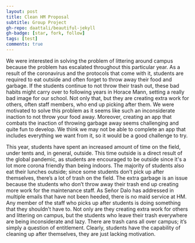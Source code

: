 ```yaml
---
layout: post
title: Clean HM Proposal
subtitle: Group Project
gh-repo: daattali/beautiful-jekyll
gh-badge: [star, fork, follow]
tags: [test]
comments: true
---
```


We were interested in solving the problem of littering around campus because the problem has escalated throughout this particular year. As a result of the coronavirus and the protocols that come with it, students are required to eat outside and often forget to throw away their food and garbage. If the students continue to not throw their trash out, these bad habits might carry over to following years in Horace Mann, setting a really bad image for our school.  Not only that, but they are creating extra work for others, often staff members, who end up picking after them. We were motivated to solve this problem as it seems like such an inconsiderate inaction to not throw your food away. Moreover, creating an app that combats the inaction of throwing garbage away seems challenging and quite fun to develop. We think we may not be able to complete an app that includes everything we want from it, so it would be a good challenge to try.

This year, students have spent an increased amount of time on the field, under tents and, in general, outside. This time outside is a direct result of the global pandemic, as students are encouraged to be outside since it's a lot more corona friendly than being indoors. The majority of students also eat their lunches outside; since some students don’t pick up after themselves, there’s a lot of trash on the field. The extra garbage is an issue because the students who don’t throw away their trash end up creating more work for the maintenance staff. As Señor Dalo has addressed in multiple emails that have not been heeded, there is no maid service at HM. Any member of the staff who picks up after students is doing something that they shouldn’t have to. Not only are they creating extra work for others and littering on campus, but the students who leave their trash everywhere are being inconsiderate and lazy. There are trash cans all over campus; it’s simply a question of entitlement.  Clearly, students have the capability of cleaning up after themselves, they are just lacking motivation.
